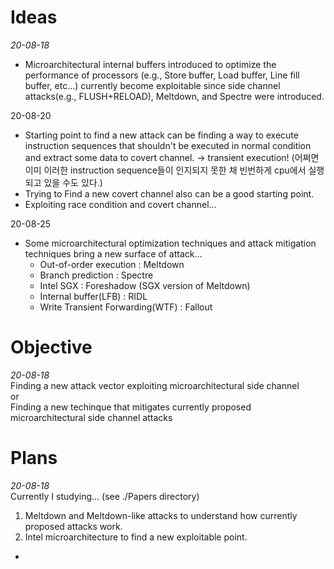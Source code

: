 # Ideas    
*20-08-18*    
<ul>
 <li>Microarchitectural internal buffers introduced to optimize the performance of processors (e.g., Store buffer, Load buffer, Line fill buffer, etc...)
 currently become exploitable since side channel attacks(e.g., FLUSH+RELOAD), Meltdown, and Spectre were introduced.</li>    
</ul>    
20-08-20   
<ul>
 <li>Starting point to find a new attack can be finding a way to execute instruction sequences    
 that shouldn't be executed in normal condition and extract some data to covert channel. -> transient execution!    
 (어쩌면 이미 이러한 instruction sequence들이 인지되지 못한 채 빈번하게 cpu에서 실행되고 있을 수도 있다.)</li>    
 <li>Trying to Find a new covert channel also can be a good starting point.</li>    
 <li>Exploiting race condition and covert channel...</li>    
</ul>    
20-08-25    
<ul>
 <li>Some microarchitectural optimization techniques and attack mitigation techniques bring a new surface of attack...
  <ul>
   <li>Out-of-order execution : Meltdown</li>
   <li>Branch prediction : Spectre</li>
   <li>Intel SGX : Foreshadow (SGX version of Meltdown)</li>
   <li>Internal buffer(LFB) : RIDL</li>
   <li>Write Transient Forwarding(WTF) : Fallout</li>
  </ul></li> 
</ul>

# Objective  
*20-08-18*    
Finding a new attack vector exploiting microarchitectural side channel    
or    
Finding a new techinque that mitigates currently proposed microarchitectural side channel attacks    

# Plans
*20-08-18*    
Currently I studying... (see ./Papers directory)    
<ol>
  <li>Meltdown and Meltdown-like attacks to understand how currently proposed attacks work.</li>    
  <li>Intel microarchitecture to find a new exploitable point.</li>
</ol>

*
